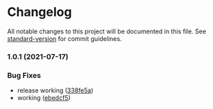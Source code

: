 # Changelog

All notable changes to this project will be documented in this file. See [standard-version](https://github.com/conventional-changelog/standard-version) for commit guidelines.

### 1.0.1 (2021-07-17)


### Bug Fixes

* release working ([338fe5a](/github.com/powerfulweb/contact-form-xhr/commit/338fe5a1009714db75d48da56762ca1551864382))
* working ([ebedcf5](/github.com/powerfulweb/contact-form-xhr/commit/ebedcf5dc6e04648eaa609c0ce819a48749c9df7))
